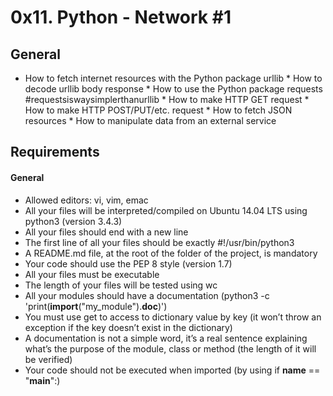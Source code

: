 # 0x11. Python - Network #1
## General
* How to fetch internet resources with the Python package urllib * How to decode urllib body response * How to use the Python package requests #requestsiswaysimplerthanurllib * 
How to make HTTP GET request * How to make HTTP POST/PUT/etc. request * How to fetch JSON resources * How to manipulate data from an external service
## Requirements
#### General
* Allowed editors: vi, vim, emac
* All your files will be interpreted/compiled on Ubuntu 14.04 LTS using python3 (version 3.4.3)
* All your files should end with a new line
* The first line of all your files should be exactly #!/usr/bin/python3
* A README.md file, at the root of the folder of the project, is mandatory
* Your code should use the PEP 8 style (version 1.7)
* All your files must be executable
* The length of your files will be tested using wc
* All your modules should have a documentation (python3 -c 'print(__import__("my_module").__doc__)')
* You must use get to access to dictionary value by key (it won’t throw an exception if the key doesn’t exist in the dictionary)
* A documentation is not a simple word, it’s a real sentence explaining what’s the purpose of the module, class or method (the length of it will be verified)
* Your code should not be executed when imported (by using if __name__ == "__main__":)
